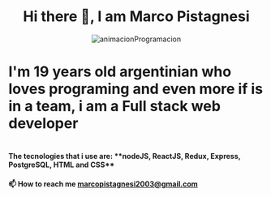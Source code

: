<h1 align="center">Hi there 👋, I am Marco Pistagnesi</h1>

<center>
<img align="center" src="https://static.wixstatic.com/media/669128_ec1c7a78e9694aec8a07c2e48b292ae1~mv2.gif" alt="animacionProgramacion"/>
</center>
  
<h1>I'm 19 years old argentinian who loves programing and even more if is in a team, i am a Full stack web developer<h1>

<h4>The tecnologies that i use are: **nodeJS, ReactJS, Redux, Express, PostgreSQL, HTML and CSS** <h4>

📫 How to reach me **marcopistagnesi2003@gmail.com**
